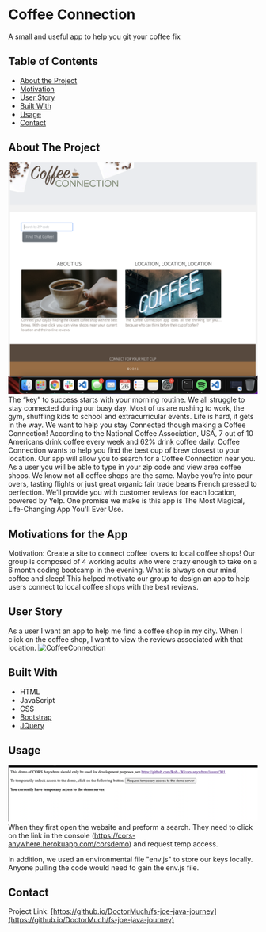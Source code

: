 # Coffee Connection 
A small and useful app to help you git your coffee fix
<!-- TABLE OF CONTENTS -->
## Table of Contents
* [About the Project](#about-the-project)
* [Motivation](#motivation)
* [User Story](#user-story)
* [Built With](#built-with)
* [Usage](#usage)
* [Contact](#contact)

<!-- ABOUT THE PROJECT -->
## About The Project
![CoffeeConnection](assets/images/screen-shot.png)
The “key” to success starts with your morning routine. We all struggle to stay connected during our busy day.  Most of us are rushing to work, the gym, shuffling kids to school and extracurricular events. Life is hard, it gets in the way. We want to help you stay Connected though making a Coffee Connection!  According to the National Coffee Association, USA, 7 out of 10 Americans drink coffee every week and 62% drink coffee daily. Coffee Connection wants to help you find the best cup of brew closest to your location.  Our app will allow you to search for a Coffee Connection near you. As a user you will be able to type in your zip code and view area coffee shops.  We know not all coffee shops are the same. Maybe you’re into pour overs, tasting flights or just great organic fair trade beans French pressed to perfection. We’ll provide you with customer reviews for each location, powered by Yelp.  One promise we make is this app is The Most Magical, Life-Changing App You'll Ever Use.

## Motivations for the App
Motivation: Create a site to connect coffee lovers to local coffee shops! Our group is composed of 4 working adults who were crazy enough to take on a 6 month coding bootcamp in the evening. What is always on our mind, coffee and sleep! This helped motivate our group to design an app to help users  connect to local coffee shops with the best reviews.

## User Story
As a user I want an app to help me find a coffee shop in my city. When I click on the coffee shop, I want to view the reviews associated with that location.
![CoffeeConnection](assets/images/ratings.png)

## Built With
* HTML
* JavaScript
* CSS
* [Bootstrap](https://getbootstrap.com)
* [JQuery](https://jquery.com)

<!-- USAGE EXAMPLES -->
## Usage
![herokuapp](assets/images/access.png)
When they first open the website and preform a search. They need to click on the link in the console (https://cors-anywhere.herokuapp.com/corsdemo) and request temp access.

In addition, we used an environmental file "env.js" to store our keys locally. Anyone pulling the code would need to gain the env.js file.

<!-- CONTACT -->
## Contact
Project Link: [https://github.io/DoctorMuch/fs-joe-java-journey](https://github.io/DoctorMuch/fs-joe-java-journey)

